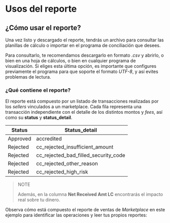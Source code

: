 # Usos del reporte

## ¿Cómo usar el reporte?

Una vez listo y descargado el reporte, tendrás un archivo para consultar las planillas de cálculo o importar en el programa de conciliación que desees.

Para consultarlo, te recomendamos descargarlo en formato *.csv* y abrirlo, o bien en una hoja de cálculos, o bien en cualquier programa de visualización. Si eliges esta última opción, es importante que configures previamente el programa para que soporte el formato *UTF-8*, y así evites problemas de lectura.

### ¿Qué contiene el reporte?

El reporte está compuesto por un listado de transacciones realizadas por los *sellers* vinculados a un marketplace. Cada fila representa una transacción independiente con el detalle de los distintos montos y *fees*, así como su **status** y **status_detail**. 

| Status   | Status_detail                      |
| -------- | --------------------------------- |
| Approved | accredited                        |
| Rejected | cc_rejected_insufficient_amount   |
| Rejected | cc_rejected_bad_filled_security_code |
| Rejected | cc_rejected_other_reason          |
| Rejected | cc_rejected_high_risk             |

> NOTE
>
> Además, en la columna **Net Received Amt LC** encontrarás el impacto real sobre tu dinero.

Observa cómo está compuesto el reporte de ventas de *Marketplace* en este ejemplo para identificar las operaciones y leer tus propios reportes: